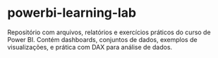 # powerbi-learning-lab
Repositório com arquivos, relatórios e exercícios práticos do curso de Power BI. Contém dashboards, conjuntos de dados, exemplos de visualizações, e prática com DAX para análise de dados.
